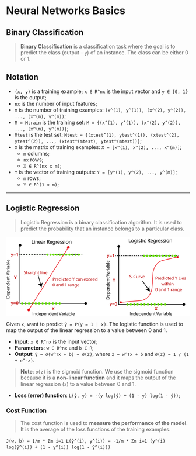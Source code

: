 # Neural Networks Basics

## Binary Classification

> **Binary Classification** is a classification task where the goal is to predict the class (output - `y`) of an instance. The class can be either 0 or 1.

## Notation

* `(x, y)` is a training example; `x ∈ R^nx` is the input vector and `y ∈ {0, 1}` is the output;
* `nx` is the number of input features;
* `m` is the number of training examples: `(x^(1), y^(1)), (x^(2), y^(2)), ..., (x^(m), y^(m))`;
* `M = Mtrain` is the training set: `M = {(x^(1), y^(1)), (x^(2), y^(2)), ..., (x^(m), y^(m))}`;
* `Mtest` is the test set: `Mtest = {(xtest^(1), ytest^(1)), (xtest^(2), ytest^(2)), ..., (xtest^(mtest), ytest^(mtest))}`;
* `X` is the matrix of training examples: `X = [x^(1), x^(2), ..., x^(m)]`;
  * `m` columns;
  * `nx` rows;
  * `X ∈ R^(nx x m)`;
* `Y` is the vector of training outputs: `Y = [y^(1), y^(2), ..., y^(m)]`;
  * `m` rows;
  * `Y ∈ R^(1 x m)`;

---

## Logistic Regression

> Logistic Regression is a binary classification algorithm. It is used to predict the probability that an instance belongs to a particular class.

<p align="center">
  <img align="center" width="600" src="../../imgs/linear-and-logistic-regression.png" alt="Logistic Regression and Linear Regression"/>
</p>

Given `x`, want to predict `ŷ = P(y = 1 | x)`. The logistic function is used to map the output of the linear regression to a value between 0 and 1.

* **Input**: `x ∈ R^nx` is the input vector;
* **Parameters**: `w ∈ R^nx` and `b ∈ R`;
* **Output**: `ŷ = σ(w^Tx + b) = σ(z)`, where `z = w^Tx + b` and `σ(z) = 1 / (1 + e^-z)`.

> **Note**: `σ(z)` is the sigmoid function. We use the sigmoid function because it is a **non-linear function** and it maps the output of the linear regression (`z`) to a value between 0 and 1.

* **Loss (error) function**: `L(ŷ, y) = -(y log(ŷ) + (1 - y) log(1 - ŷ))`;

### Cost Function

> The cost function is used to **measure the performance of the model**. It is the average of the loss functions of the training examples.

`J(w, b) = 1/m * Σm i=1 L(ŷ^(i), y^(i)) = -1/m * Σm i=1 (y^(i) log(ŷ^(i)) + (1 - y^(i)) log(1 - ŷ^(i)))`
